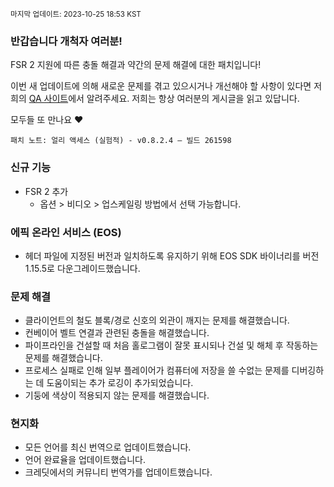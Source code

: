 <sup>마지막 업데이트: 2023-10-25 18:53 KST</sup>

### 반갑습니다 개척자 여러분!

FSR 2 지원에 따른 충돌 해결과 약간의 문제 해결에 대한 패치입니다!

이번 새 업데이트에 의해 새로운 문제를 겪고 있으시거나 개선해야 할 사항이 있다면 저희의 [QA 사이트](https://questions.satisfactorygame.com/)에서 알려주세요. 저희는 항상 여러분의 게시글을 읽고 있답니다.

모두들 또 만나요 ❤️

```
패치 노트: 얼리 액세스 (실험적) - v0.8.2.4 – 빌드 261598
```

### 신규 기능
- FSR 2 추가
  - 옵션 > 비디오 > 업스케일링 방법에서 선택 가능합니다.

### 에픽 온라인 서비스 (EOS)
- 헤더 파일에 지정된 버전과 일치하도록 유지하기 위해 EOS SDK 바이너리를 버전 1.15.5로 다운그레이드했습니다.

### 문제 해결
- 클라이언트의 철도 블록/경로 신호의 외관이 깨지는 문제를 해결했습니다.
- 컨베이어 벨트 연결과 관련된 충돌을 해결했습니다.
- 파이프라인을 건설할 때 처음 홀로그램이 잘못 표시되나 건설 및 해체 후 작동하는 문제를 해결했습니다.
- 프로세스 실패로 인해 일부 플레이어가 컴퓨터에 저장을 쓸 수없는 문제를 디버깅하는 데 도움이되는 추가 로깅이 추가되었습니다.
- 기둥에 색상이 적용되지 않는 문제를 해결했습니다.

### 현지화
- 모든 언어를 최신 번역으로 업데이트했습니다.
- 언어 완료율을 업데이트했습니다.
- 크레딧에서의 커뮤니티 번역가를 업데이트했습니다.